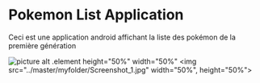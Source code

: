 # Pokemon List Application #
Ceci est une application android affichant la liste des pokémon de la première génération

![picture alt](../master/myfolder/Screenshot_1.jpg) .element height="50%" width="50%"
<img src="../master/myfolder/Screenshot_1.jpg" width="50%", height="50%">